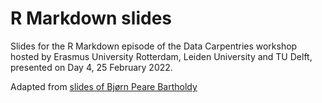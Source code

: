 # R Markdown slides

Slides for the R Markdown episode of the Data Carpentries workshop hosted by Erasmus University Rotterdam, Leiden University and TU Delft, presented on Day 4, 25 February 2022.

Adapted from [slides of Bjørn Peare Bartholdy](https://github.com/bbartholdy/2021-07-05_dc-leiden-slides)
